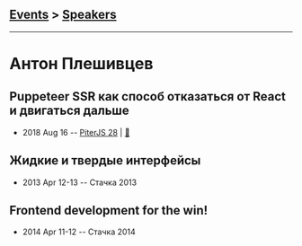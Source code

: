 ## [Events](../README.md) > [Speakers](../speakers.md)
---

# Антон Плешивцев

## Puppeteer SSR как способ отказаться от React и двигаться дальше
- 2018 Aug 16 -- [PiterJS 28](https://www.youtube.com/watch?v=bcNDItJjnmk)  | [:notebook:](https://fs.piterjs.org/events/28/pleshivtsev.pdf)  
## Жидкие и твердые интерфейсы
- 2013 Apr 12-13 -- Стачка 2013    
## Frontend development for the win!
- 2014 Apr 11-12 -- Стачка 2014    
